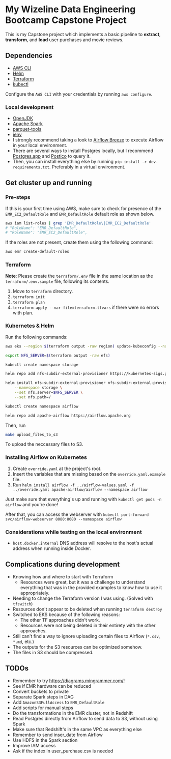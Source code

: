 # My Wizeline Data Engineering Bootcamp Capstone Project

This is my Capstone project which implements a basic pipeline to **extract**, **transform**, and **load** user purchases and movie reviews.

## Dependencies

- [AWS CLI](https://docs.aws.amazon.com/cli/latest/userguide/getting-started-install.html)
- [Helm](https://helm.sh/docs/intro/install/)
- [Terraform](https://www.terraform.io/downloads.html)
- [kubectl](https://kubernetes.io/docs/tasks/tools/#kubectl)

Configure the `AWS CLI` with your credentials by running `aws configure`.

### Local development

- [OpenJDK](https://openjdk.java.net/install/)
- [Apache Spark](https://formulae.brew.sh/formula/apache-spark)
- [parquet-tools](https://formulae.brew.sh/formula/parquet-tools)
- [jenv](https://www.jenv.be/)
- I strongly recommend taking a look to [Airflow Breeze](https://github.com/apache/airflow/blob/main/BREEZE.rst) to execute Airflow in your local environment.
- There are several ways to install Postgres locally, but I recommend [Postgres.app](https://postgresapp.com/) and [Postico](https://eggerapps.at/postico/) to query it.
- Then, you can install everything else by running `pip install -r dev-requirements.txt`. Preferably in a virtual environment.

## Get cluster up and running

### Pre-steps

If this is your first time using AWS, make sure to check for presence of the `EMR_EC2_DefaultRole` and `EMR_DefaultRole` default role as shown below.

```sh
aws iam list-roles | grep 'EMR_DefaultRole\|EMR_EC2_DefaultRole'
# "RoleName": "EMR_DefaultRole",
# "RoleName": "EMR_EC2_DefaultRole",
```

If the roles are not present, create them using the following command:

```sh
aws emr create-default-roles
```

### Terraform

**Note**: Please create the `terraform/.env` file in the same location as the `terraform/.env.sample` file, following its contents.

1. Move to `terraform` directory.
1. `terraform init`
1. `terraform plan`
1. `terraform apply --var-file=terraform.tfvars` if there were no errors with plan.

### Kubernetes & Helm

Run the following commands:

```sh
aws eks --region $(terraform output -raw region) update-kubeconfig --name $(terraform output -raw cluster_name)

export NFS_SERVER=$(terraform output -raw efs)

kubectl create namespace storage

helm repo add nfs-subdir-external-provisioner https://kubernetes-sigs.github.io/nfs-subdir-external-provisioner/

helm install nfs-subdir-external-provisioner nfs-subdir-external-provisioner/nfs-subdir-external-provisioner \
    --namespace storage \
    --set nfs.server=$NFS_SERVER \
    --set nfs.path=/

kubectl create namespace airflow

helm repo add apache-airflow https://airflow.apache.org
```

Then, run

```sh
make upload_files_to_s3
```

To upload the neccessary files to S3.

### Installing Airflow on Kubernetes

1. Create `override.yaml` at the project's root.
1. Insert the variables that are missing based on the `override.yaml.example` file.
1. Run `helm install airflow -f ../airflow-values.yaml -f ../override.yaml apache-airflow/airflow --namespace airflow`

Just make sure that everything's up and running with `kubectl get pods -n airflow` and you're done!

After that, you can access the webserver with `kubectl port-forward svc/airflow-webserver 8080:8080 --namespace airflow`

### Considerations while testing on the local environment

- `host.docker.internal` DNS address will resolve to the host's actual address when running inside Docker.

## Complications during development

- Knowing how and where to start with Terraform
  - Resources were great, but it was a challenge to understand everything that was in the provided examples to know how to use it appropriately.
- Needing to change the Terraform version I was using. (Solved with `tfswitch`)
- Resources don't appear to be deleted when running `terraform destroy`
- Switched to EKS because of the following reasons:
  - The other TF approaches didn't work.
  - Resources were not being deleted in their entirety with the other approaches.
- Still can't find a way to ignore uploading certain files to Airflow (`*.csv`, `*.md`, etc.)
- The outputs for the S3 resources can be optimized somehow.
- The files in S3 should be compressed.

## TODOs

- Remember to try https://diagrams.mingrammer.com/!
- See if EMR hardware can be reduced
- Convert buckets to private
- Separate Spark steps in DAG
- Add `AmazonS3FullAccess` to `EMR_DefaultRole`
- Add scripts for manual steps
- Do the transformations in the EMR cluster, not in Redshift
- Read Postgres directly from Airflow to send data to S3, without using Spark
- Make sure that Redshift's in the same VPC as everything else
- Remember to send inser_date from Airflow
- Use HDFS in the Spark section
- Improve IAM access
- Ask if the index in user_purchase.csv is needed
